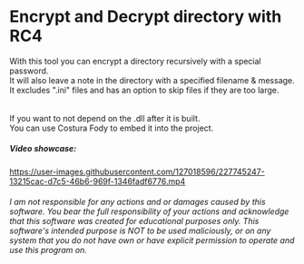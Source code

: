 # Encrypt and Decrypt directory with RC4
With this tool you can encrypt a directory recursively with a special password.  
It will also leave a note in the directory with a specified filename & message. 
It excludes ".ini" files and has an option to skip files if they are too large.  
###### 
If you want to not depend on the .dll after it is built.  
You can use Costura Fody to embed it into the project.  

##### Video showcase:


https://user-images.githubusercontent.com/127018596/227745247-13215cac-d7c5-46b6-969f-1346fadf6776.mp4

###### I am not responsible for any actions and or damages caused by this software. You bear the full responsibility of your actions and acknowledge that this software was created for educational purposes only. This software's intended purpose is NOT to be used maliciously, or on any system that you do not have own or have explicit permission to operate and use this program on.
